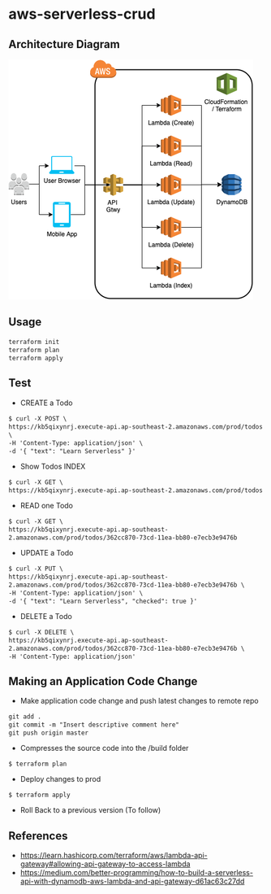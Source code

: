 # aws-serverless-crud

## Architecture Diagram
![Image description](https://github.com/jrdalino/aws-serverless-crud/blob/master/images/architecture-diagram.png)

## Usage
```
terraform init
terraform plan
terraform apply
```

## Test
- CREATE a Todo
```
$ curl -X POST \
https://kb5qixynrj.execute-api.ap-southeast-2.amazonaws.com/prod/todos \
-H 'Content-Type: application/json' \
-d '{ "text": "Learn Serverless" }'
```

- Show Todos INDEX
```
$ curl -X GET \
https://kb5qixynrj.execute-api.ap-southeast-2.amazonaws.com/prod/todos
```

- READ one Todo
```
$ curl -X GET \
https://kb5qixynrj.execute-api.ap-southeast-2.amazonaws.com/prod/todos/362cc870-73cd-11ea-bb80-e7ecb3e9476b
```

- UPDATE a Todo
```
$ curl -X PUT \
https://kb5qixynrj.execute-api.ap-southeast-2.amazonaws.com/prod/todos/362cc870-73cd-11ea-bb80-e7ecb3e9476b \
-H 'Content-Type: application/json' \
-d '{ "text": "Learn Serverless", "checked": true }'
```

- DELETE a Todo
```
$ curl -X DELETE \
https://kb5qixynrj.execute-api.ap-southeast-2.amazonaws.com/prod/todos/362cc870-73cd-11ea-bb80-e7ecb3e9476b \
-H 'Content-Type: application/json'
```

## Making an Application Code Change
- Make application code change and push latest changes to remote repo
```
git add .
git commit -m "Insert descriptive comment here"
git push origin master
```
- Compresses the source code into the /build folder
```
$ terraform plan 
```
- Deploy changes to prod
```
$ terraform apply
```
- Roll Back to a previous version (To follow)

## References
- https://learn.hashicorp.com/terraform/aws/lambda-api-gateway#allowing-api-gateway-to-access-lambda
- https://medium.com/better-programming/how-to-build-a-serverless-api-with-dynamodb-aws-lambda-and-api-gateway-d61ac63c27dd